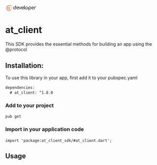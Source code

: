 <a href="//atsign.dev">
<img src="../.github/@developer.png" alt="The @ Company" id="logo" style="width:100px;height:auto">
</a>

# at_client
This SDK provides the essential methods for building an app using the @protocol

## Installation:
To use this library in your app, first add it to your pubspec.yaml
```  
dependencies:
  # at_client: ^1.0.0
```
### Add to your project 
```
pub get 
```
### Import in your application code
```
import 'package:at_client_sdk/#at_client.dart';
```
## Usage

